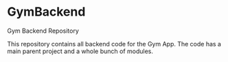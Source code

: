 # GymBackend
Gym Backend Repository

This repository contains all backend code for the Gym App.
The code has a main parent project and a whole bunch of modules. 
